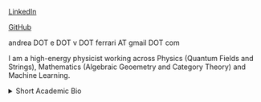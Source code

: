 [LinkedIn](https://www.linkedin.com/in/andreaevferrari/)

[GitHub](https://github.com/andreaevferrari)

andrea DOT e DOT v DOT ferrari AT gmail DOT com

I am a high-energy physicist working across Physics (Quantum Fields and Strings), Mathematics (Algebraic Geoemetry and Category Theory) and Machine Learning. 


<details>
<summary>Short Academic Bio </summary>

I studied at the University of Zurich/ETHZ (Swiss Federal Institute of Technology), and completed a PhD/DPhil at the Mathematical Institute of the University of Oxford. I have been affiliated with the Perimeter Institute, Durham University, the University of Edinburgh, DESY Hamburg. I am currently visiting the University of Cambridge.

<details>

My Physics/Maths papers can be found on [InSpire](https://inspirehep.net/authors/1712079), and when it comes to ML conferences, on [OpenReview](https://dblp.org/pid/392/9865.html).

<details>
<summary>Physics and Maths Research </summary>

TBC

<details>

Whenever possible, I have been a promoter of interactions between academia and the industry.

<details>
<summary>Mathematics and Industry</summary>

TBC

<details>

I also have an academic background in Philosophy.

<details>
<summary>Philosophy Background and Interests</summary>

TBC

<details>


I am passionate about hiking, music, and a few other things.

</details>


<summary>Others </summary>

TBC



</details>
